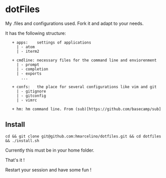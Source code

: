 # dotFiles

My .files and configurations used. Fork it and adapt to your needs.

It has the following structure:

```
   + apps:    settings of applications
     | - atom
     | - iterm2
     
   + cmdline: necessary files for the command line and enviorenment
   	 | - prompt
   	 | - completion
   	 | - exports
   	   ...
      
   + confs:   the place for several configurations like vim and git
   	 | - gitignore
   	 | - gitconfig
   	 | - vimrc
   	 
   + hm: hm command line. From (sub)[https://github.com/basecamp/sub]

```

## Install 

`cd && git clone git@github.com:hmarcelino/dotfiles.git && cd dotfiles && ./install.sh `

Currently this must be in your home folder.

That's it !

Restart your session and have some fun !
